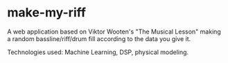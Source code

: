 # make-my-riff

A web application based on Viktor Wooten's "The Musical Lesson" making a random bassline/riff/drum fill according to 
the data you give it.


Technologies used: Machine Learning, DSP, physical modeling.
